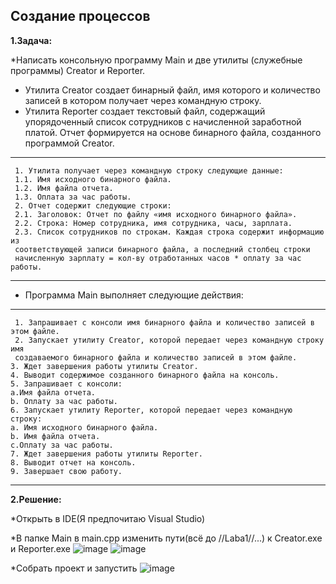 **Создание процессов**
--------------------------
**1.Задача:**

*Написать консольную программу Main и две утилиты (служебные программы)
 Creator и Reporter.
 * Утилита Creator создает бинарный файл, имя которого и количество записей в котором
 получает через командную строку.
* Утилита Reporter создает текстовый файл, содержащий упорядоченный список сотрудников
 с начисленной заработной платой. Отчет формируется на основе бинарного файла, созданного
 программой Creator.
----------------------------
     1. Утилита получает через командную строку следующие данные:
     1.1. Имя исходного бинарного файла.
     1.2. Имя файла отчета.
     1.3. Оплата за час работы.
     2. Отчет содержит следующие строки:
     2.1. Заголовок: Отчет по файлу «имя исходного бинарного файла».
     2.2. Строка: Номер сотрудника, имя сотрудника, часы, зарплата.
     2.3. Список сотрудников по строкам. Каждая строка содержит информацию из
     соответствующей записи бинарного файла, а последний столбец строки  
     начисленную зарплату = кол-ву отработанных часов * оплату за час работы.
--------------------------------
   * Программа Main выполняет следующие действия:
   -------------------------
     1. Запрашивает с консоли имя бинарного файла и количество записей в этом файле.
     2. Запускает утилиту Creator, которой передает через командную строку имя
     создаваемого бинарного файла и количество записей в этом файле.
    3. Ждет завершения работы утилиты Creator.
    4. Выводит содержимое созданного бинарного файла на консоль.
    5. Запрашивает с консоли:
    a.Имя файла отчета.
    b. Оплату за час работы.
    6. Запускает утилиту Reporter, которой передает через командную строку:
    a. Имя исходного бинарного файла.
    b. Имя файла отчета.
    c.Оплату за час работы.
    7. Ждет завершения работы утилиты Reporter.
    8. Выводит отчет на консоль.
    9. Завершает свою работу.
---------------------------------- 
**2.Решение:**

  *Открыть в IDE(Я предпочитаю Visual Studio)
  
  *В папке Main в main.cpp изменить пути(всё до //Laba1//...) к Creator.exe и Reporter.exe
  ![image](https://github.com/user-attachments/assets/4a8f356f-2ea5-4f81-9a84-1a1ad53413f7)
  ![image](https://github.com/user-attachments/assets/e995bcc3-d799-4cc4-ab11-18ffaaee8188)
  
  *Собрать проект и запустить
  ![image](https://github.com/user-attachments/assets/88e4ad38-c7a9-4b85-8a5c-401499084912)
